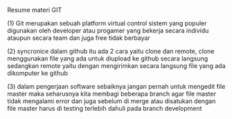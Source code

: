 Resume materi GIT

(1) Git merupakan sebuah platform virtual control sistem yang populer digunakan oleh developer atau progamer yang bekerja secara individu ataupun secara team dan juga free tidak       berbayar

(2) syncronice dalam github itu ada 2 cara yaitu clone dan remote, clone menggunakan file yang ada untuk diupload ke github secara langsung sedangkan remote yaitu dengan            mengirimkan secara langsung file yang ada dikomputer ke github

(3) dalam pengerjaan software sebaiknya jangan pernah untuk mengedit file master maka seharusnya kita membagi beberapa branch agar file master tidak mengalami error dan juga sebelum di merge atau disatukan dengan file master harus di testing terlebih dahuli pada branch development
